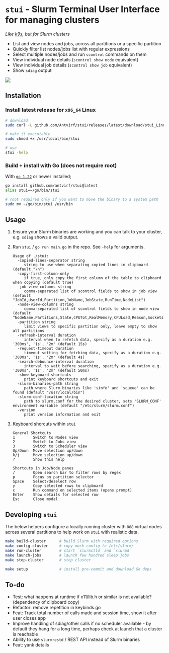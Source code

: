 # `stui` - Slurm Terminal User Interface for managing clusters

*Like [k9s](https://k9scli.io/), but for Slurm clusters*

- List and view nodes and jobs, across all partitions or a specific partition
- Quickly filter list nodes/jobs list with regular expressions
- Select multiple nodes/jobs and run `scontrol` commands on them
- View individual node details (`scontrol show node` equivalent)
- View individual job details (`scontrol show job` equivalent)
- Show `sdiag` output

![](./assets/demo.gif)

## Installation

### Install latest release for `x86_64` Linux

```bash
# download
sudo curl -L github.com/Antvirf/stui/releases/latest/download/stui_Linux_x86_64 -o /usr/local/bin/stui

# make it executable
sudo chmod +x /usr/local/bin/stui

# use
stui -help
```

### Build + install with Go (does not require root)

With [`go 1.22`](https://go.dev/doc/install) or newer installed;

```bash
go install github.com/antvirf/stui@latest
alias stui=~/go/bin/stui

# root required only if you want to move the binary to a system path
sudo mv ~/go/bin/stui /usr/bin
```

## Usage

1. Ensure your Slurm binaries are working and you can talk to your cluster, e.g. `sdiag` shows a valid output.

2. Run `stui` / `go run main.go` in the repo. See `-help` for arguments.

    <!-- REPLACE_START -->
    ```
    Usage of ./stui:
      -copied-lines-separator string
         string to use when separating copied lines in clipboard (default "\n")
      -copy-first-column-only
         if true, only copy the first column of the table to clipboard when copying (default true)
      -job-view-columns string
         comma-separated list of scontrol fields to show in job view (default "JobId,UserId,Partition,JobName,JobState,RunTime,NodeList")
      -node-view-columns string
         comma-separated list of scontrol fields to show in node view (default "NodeName,Partitions,State,CPUTot,RealMemory,CPULoad,Reason,Sockets,CoresPerSocket,ThreadsPerCore,Gres")
      -partition string
         limit views to specific partition only, leave empty to show all partitions
      -refresh-interval duration
         interval when to refetch data, specify as a duration e.g. '300ms', '1s', '2m' (default 15s)
      -request-timeout duration
         timeout setting for fetching data, specify as a duration e.g. '300ms', '1s', '2m' (default 4s)
      -search-debounce-interval duration
         interval to wait before searching, specify as a duration e.g. '300ms', '1s', '2m' (default 50ms)
      -show-keyboard-shortcuts
         print keyboard shortcuts and exit
      -slurm-binaries-path string
         path where Slurm binaries like 'sinfo' and 'squeue' can be found (default "/usr/local/bin")
      -slurm-conf-location string
         path to slurm.conf for the desired cluster, sets 'SLURM_CONF' environment variable (default "/etc/slurm/slurm.conf")
      -version
         print version information and exit
    ```
    <!-- REPLACE_END -->

3. Keyboard shorcuts within `stui`

    <!-- REPLACE_SHORTCUTS_START -->
    ```
    General Shortcuts
    1        Switch to Nodes view
    2        Switch to Jobs view
    3        Switch to Scheduler view
    Up/Down  Move selection up/down
    k/j      Move selection up/down
    ?        Show this help
    
    Shortcuts in Job/Node panes
    /        Open search bar to filter rows by regex
    p        Focus on partition selector
    Space    Select/deselect row
    y        Copy selected rows to clipboard
    c        Run command on selected items (opens prompt)
    Enter    Show details for selected row
    Esc      Close modal
    
    ```
    <!-- REPLACE_SHORTCUTS_END -->

## Developing `stui`

The below helpers configure a locally running cluster with `888` virtual nodes across several partitions to help work on `stui` with realistic data.

```bash
make build-cluster      # build Slurm with required options
make config-cluster     # copy mock config to /etc/slurm/
make run-cluster        # start `slurmctld` and `slurmd`
make launch-jobs        # launch few hundred sleep jobs
make stop-cluster       # stop cluster

make setup              # install pre-commit and download Go deps
```

## To-do

- Test: what happens at runtime if x11/lib.h or similar is not available? (dependency of clipboard copy)
- Refactor: remove repetition in keybinds.go
- Feat: Track total number of calls made and session time, show it after user closes app
- Improve handling of sdiag/other calls if no scheduler available - by default they hang for a long time, perhaps check at launch that a cluster is reachable
- Ability to use `slurmrestd` / REST API instead of Slurm binaries
- Feat: yank details
